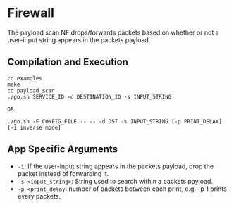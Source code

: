Firewall
==
The payload scan NF drops/forwards packets based on whether or not a user-input string appears in the packets payload. 

Compilation and Execution
--
```
cd examples
make
cd payload_scan
./go.sh SERVICE_ID -d DESTINATION_ID -s INPUT_STRING

OR 

./go.sh -F CONFIG_FILE -- -- -d DST -s INPUT_STRING [-p PRINT_DELAY] [-i inverse mode]
```

App Specific Arguments
--
  - `-i`: If the user-input string appears in the packets payload, drop the packet instead of forwarding it.
  - `-s <input_string>`: String used to search within a packets payload.
  - `-p <print_delay`: number of packets between each print, e.g. -p 1 prints every packets.

